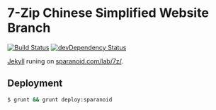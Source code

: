# 7-Zip Chinese Simplified Website Branch
[![Build Status](https://travis-ci.org/sparanoid/7z.svg)](https://travis-ci.org/sparanoid/7z)
[![devDependency Status](https://david-dm.org/sparanoid/7z/site/dev-status.svg)](https://david-dm.org/sparanoid/7z#info=devDependencies)

[Jekyll](https://github.com/mojombo/jekyll) runing on [sparanoid.com/lab/7z/](http://sparanoid.com/lab/7z/).

## Deployment

```bash
$ grunt && grunt deploy:sparanoid
```

